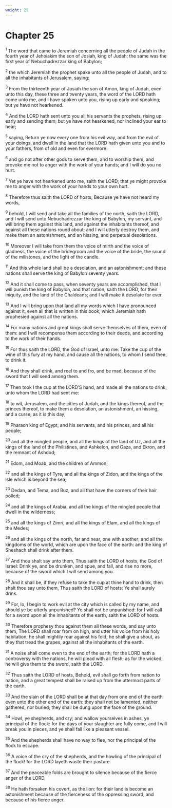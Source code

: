 ```yaml
---
weight: 25
---
```


# Chapter 25

<sup>1</sup> The word that came to Jeremiah concerning all the people of Judah in the fourth year of Jehoiakim the son of Josiah, king of Judah; the same was the first year of Nebuchadrezzar king of Babylon; 

<sup>2</sup> the which Jeremiah the prophet spake unto all the people of Judah, and to all the inhabitants of Jerusalem, saying: 

<sup>3</sup> From the thirteenth year of Josiah the son of Amon, king of Judah, even unto this day, these three and twenty years, the word of the LORD hath come unto me, and I have spoken unto you, rising up early and speaking; but ye have not hearkened. 

<sup>4</sup> And the LORD hath sent unto you all his servants the prophets, rising up early and sending them; but ye have not hearkened, nor inclined your ear to hear; 

<sup>5</sup> saying, Return ye now every one from his evil way, and from the evil of your doings, and dwell in the land that the LORD hath given unto you and to your fathers, from of old and even for evermore: 

<sup>6</sup> and go not after other gods to serve them, and to worship them, and provoke me not to anger with the work of your hands; and I will do you no hurt. 

<sup>7</sup> Yet ye have not hearkened unto me, saith the LORD; that ye might provoke me to anger with the work of your hands to your own hurt. 

<sup>8</sup> Therefore thus saith the LORD of hosts; Because ye have not heard my words, 

<sup>9</sup> behold, I will send and take all the families of the north, saith the LORD, and I will send unto Nebuchadrezzar the king of Babylon, my servant, and will bring them against this land, and against the inhabitants thereof, and against all these nations round about; and I will utterly destroy them, and make them an astonishment, and an hissing, and perpetual desolations. 

<sup>10</sup> Moreover I will take from them the voice of mirth and the voice of gladness, the voice of the bridegroom and the voice of the bride, the sound of the millstones, and the light of the candle. 

<sup>11</sup> And this whole land shall be a desolation, and an astonishment; and these nations shall serve the king of Babylon seventy years. 

<sup>12</sup> And it shall come to pass, when seventy years are accomplished, that I will punish the king of Babylon, and that nation, saith the LORD, for their iniquity, and the land of the Chaldeans; and I will make it desolate for ever. 

<sup>13</sup> And I will bring upon that land all my words which I have pronounced against it, even all that is written in this book, which Jeremiah hath prophesied against all the nations. 

<sup>14</sup> For many nations and great kings shall serve themselves of them, even of them: and I will recompense them according to their deeds, and according to the work of their hands. 

<sup>15</sup> For thus saith the LORD, the God of Israel, unto me: Take the cup of the wine of this fury at my hand, and cause all the nations, to whom I send thee, to drink it. 

<sup>16</sup> And they shall drink, and reel to and fro, and be mad, because of the sword that I will send among them. 

<sup>17</sup> Then took I the cup at the LORD’S hand, and made all the nations to drink, unto whom the LORD had sent me: 

<sup>18</sup> to wit, Jerusalem, and the cities of Judah, and the kings thereof, and the princes thereof, to make them a desolation, an astonishment, an hissing, and a curse; as it is this day; 

<sup>19</sup> Pharaoh king of Egypt, and his servants, and his princes, and all his people; 

<sup>20</sup> and all the mingled people, and all the kings of the land of Uz, and all the kings of the land of the Philistines, and Ashkelon, and Gaza, and Ekron, and the remnant of Ashdod; 

<sup>21</sup> Edom, and Moab, and the children of Ammon; 

<sup>22</sup> and all the kings of Tyre, and all the kings of Zidon, and the kings of the isle which is beyond the sea; 

<sup>23</sup> Dedan, and Tema, and Buz, and all that have the corners of their hair polled; 

<sup>24</sup> and all the kings of Arabia, and all the kings of the mingled people that dwell in the wilderness; 

<sup>25</sup> and all the kings of Zimri, and all the kings of Elam, and all the kings of the Medes; 

<sup>26</sup> and all the kings of the north, far and near, one with another; and all the kingdoms of the world, which are upon the face of the earth: and the king of Sheshach shall drink after them. 

<sup>27</sup> And thou shalt say unto them, Thus saith the LORD of hosts, the God of Israel: Drink ye, and be drunken, and spue, and fall, and rise no more, because of the sword which I will send among you. 

<sup>28</sup> And it shall be, if they refuse to take the cup at thine hand to drink, then shalt thou say unto them, Thus saith the LORD of hosts: Ye shall surely drink. 

<sup>29</sup> For, lo, I begin to work evil at the city which is called by my name, and should ye be utterly unpunished? Ye shall not be unpunished: for I will call for a sword upon all the inhabitants of the earth, saith the LORD of hosts. 

<sup>30</sup> Therefore prophesy thou against them all these words, and say unto them, The LORD shall roar from on high, and utter his voice from his holy habitation; he shall mightily roar against his fold; he shall give a shout, as they that tread the grapes, against all the inhabitants of the earth. 

<sup>31</sup> A noise shall come even to the end of the earth; for the LORD hath a controversy with the nations, he will plead with all flesh; as for the wicked, he will give them to the sword, saith the LORD. 

<sup>32</sup> Thus saith the LORD of hosts, Behold, evil shall go forth from nation to nation, and a great tempest shall be raised up from the uttermost parts of the earth. 

<sup>33</sup> And the slain of the LORD shall be at that day from one end of the earth even unto the other end of the earth: they shall not be lamented, neither gathered, nor buried; they shall be dung upon the face of the ground. 

<sup>34</sup> Howl, ye shepherds, and cry; and wallow yourselves in ashes, ye principal of the flock: for the days of your slaughter are fully come, and I will break you in pieces, and ye shall fall like a pleasant vessel. 

<sup>35</sup> And the shepherds shall have no way to flee, nor the principal of the flock to escape. 

<sup>36</sup> A voice of the cry of the shepherds, and the howling of the principal of the flock! for the LORD layeth waste their pasture. 

<sup>37</sup> And the peaceable folds are brought to silence because of the fierce anger of the LORD. 

<sup>38</sup> He hath forsaken his covert, as the lion: for their land is become an astonishment because of the fierceness of the oppressing sword, and because of his fierce anger. 


